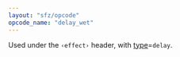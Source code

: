 ```yaml
---
layout: "sfz/opcode"
opcode_name: "delay_wet"
---
```

Used under the `‹effect›` header, with [type]=`delay`.


[type]: type#delay
